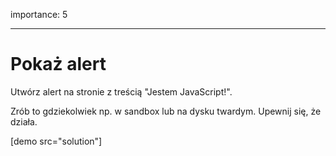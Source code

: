 importance: 5

---

# Pokaż alert

Utwórz alert na stronie z treścią "Jestem JavaScript!".

Zrób to gdziekolwiek np. w sandbox lub na dysku twardym. Upewnij się, że działa.

[demo src="solution"]